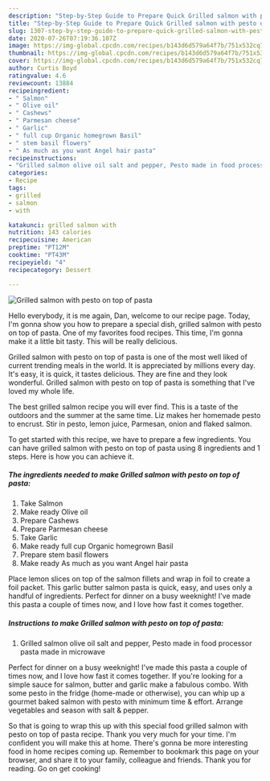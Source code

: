 ```yaml
---
description: "Step-by-Step Guide to Prepare Quick Grilled salmon with pesto on top of pasta"
title: "Step-by-Step Guide to Prepare Quick Grilled salmon with pesto on top of pasta"
slug: 1307-step-by-step-guide-to-prepare-quick-grilled-salmon-with-pesto-on-top-of-pasta
date: 2020-07-26T07:19:36.107Z
image: https://img-global.cpcdn.com/recipes/b143d6d579a64f7b/751x532cq70/grilled-salmon-with-pesto-on-top-of-pasta-recipe-main-photo.jpg
thumbnail: https://img-global.cpcdn.com/recipes/b143d6d579a64f7b/751x532cq70/grilled-salmon-with-pesto-on-top-of-pasta-recipe-main-photo.jpg
cover: https://img-global.cpcdn.com/recipes/b143d6d579a64f7b/751x532cq70/grilled-salmon-with-pesto-on-top-of-pasta-recipe-main-photo.jpg
author: Curtis Boyd
ratingvalue: 4.6
reviewcount: 13884
recipeingredient:
- " Salmon"
- " Olive oil"
- " Cashews"
- " Parmesan cheese"
- " Garlic"
- " full cup Organic homegrown Basil"
- " stem basil flowers"
- " As much as you want Angel hair pasta"
recipeinstructions:
- "Grilled salmon olive oil salt and pepper, Pesto made in food processor pasta made in microwave"
categories:
- Recipe
tags:
- grilled
- salmon
- with

katakunci: grilled salmon with 
nutrition: 143 calories
recipecuisine: American
preptime: "PT12M"
cooktime: "PT43M"
recipeyield: "4"
recipecategory: Dessert

---
```



![Grilled salmon with pesto on top of pasta](https://img-global.cpcdn.com/recipes/b143d6d579a64f7b/751x532cq70/grilled-salmon-with-pesto-on-top-of-pasta-recipe-main-photo.jpg)

Hello everybody, it is me again, Dan, welcome to our recipe page. Today, I'm gonna show you how to prepare a special dish, grilled salmon with pesto on top of pasta. One of my favorites food recipes. This time, I'm gonna make it a little bit tasty. This will be really delicious.

Grilled salmon with pesto on top of pasta is one of the most well liked of current trending meals in the world. It is appreciated by millions every day. It's easy, it is quick, it tastes delicious. They are fine and they look wonderful. Grilled salmon with pesto on top of pasta is something that I've loved my whole life.

The best grilled salmon recipe you will ever find. This is a taste of the outdoors and the summer at the same time. Liz makes her homemade pesto to encrust. Stir in pesto, lemon juice, Parmesan, onion and flaked salmon.


To get started with this recipe, we have to prepare a few ingredients. You can have grilled salmon with pesto on top of pasta using 8 ingredients and 1 steps. Here is how you can achieve it.

<!--inarticleads1-->

##### The ingredients needed to make Grilled salmon with pesto on top of pasta:

1. Take  Salmon
1. Make ready  Olive oil
1. Prepare  Cashews
1. Prepare  Parmesan cheese
1. Take  Garlic
1. Make ready  full cup Organic homegrown Basil
1. Prepare  stem basil flowers
1. Make ready  As much as you want Angel hair pasta


Place lemon slices on top of the salmon fillets and wrap in foil to create a foil packet. This garlic butter salmon pasta is quick, easy, and uses only a handful of ingredients. Perfect for dinner on a busy weeknight! I&#39;ve made this pasta a couple of times now, and I love how fast it comes together. 

<!--inarticleads2-->

##### Instructions to make Grilled salmon with pesto on top of pasta:

1. Grilled salmon olive oil salt and pepper, Pesto made in food processor pasta made in microwave


Perfect for dinner on a busy weeknight! I&#39;ve made this pasta a couple of times now, and I love how fast it comes together. If you&#39;re looking for a simple sauce for salmon, butter and garlic make a fabulous combo. With some pesto in the fridge (home-made or otherwise), you can whip up a gourmet baked salmon with pesto with minimum time &amp; effort. Arrange vegetables and season with salt &amp; pepper. 

So that is going to wrap this up with this special food grilled salmon with pesto on top of pasta recipe. Thank you very much for your time. I'm confident you will make this at home. There's gonna be more interesting food in home recipes coming up. Remember to bookmark this page on your browser, and share it to your family, colleague and friends. Thank you for reading. Go on get cooking!
